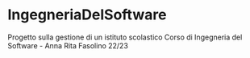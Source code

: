 # IngegneriaDelSoftware
Progetto sulla gestione di un istituto scolastico
Corso di Ingegneria del Software - Anna Rita Fasolino 22/23
